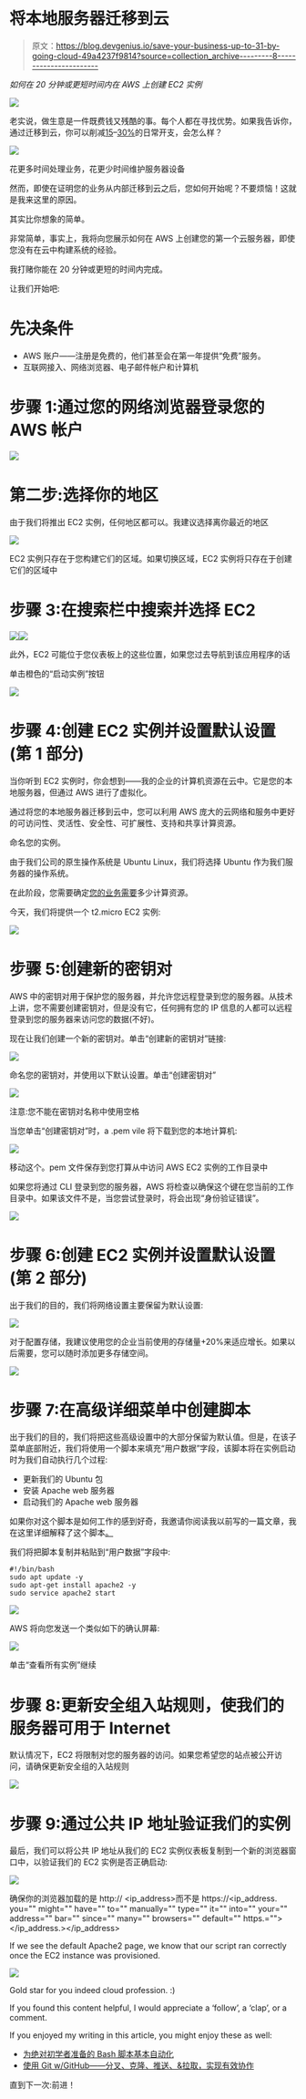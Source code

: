 # 将本地服务器迁移到云

> 原文：<https://blog.devgenius.io/save-your-business-up-to-31-by-going-cloud-49a4237f9814?source=collection_archive---------8----------------------->

*如何在 20 分钟或更短时间内在 AWS 上创建 EC2 实例*

![](img/6b488e0c991dbb4ec93582147320e984.png)

老实说，做生意是一件既费钱又残酷的事。每个人都在寻找优势。如果我告诉你，通过迁移到云，你可以削减[15](https://technologyadvice.com/blog/information-technology/4-ways-cloud-computing-can-save-money/)–[30%](https://aws.amazon.com/smart-business/savings/?smb-all.sort-by=item.additionalFields.sortDate&smb-all.sort-order=desc&awsf.location=location%23all&events-cards-main.sort-by=item.additionalFields.startDateTime&events-cards-main.sort-order=asc&awsf.event-location=location%23namer)的日常开支，会怎么样？

![](img/2d27b7d2897913f8d2f898ab91e3a908.png)

花更多时间处理业务，花更少时间维护服务器设备

然而，即使在证明您的业务从内部迁移到云之后，您如何开始呢？不要烦恼！这就是我来这里的原因。

其实比你想象的简单。

非常简单，事实上，我将向您展示如何在 AWS 上创建您的第一个云服务器，即使您没有在云中构建系统的经验。

我打赌你能在 20 分钟或更短的时间内完成。

让我们开始吧:

# 先决条件

*   AWS 账户——注册是免费的，他们甚至会在第一年提供“免费”服务。
*   互联网接入、网络浏览器、电子邮件帐户和计算机

# 步骤 1:通过您的网络浏览器登录您的 AWS 帐户

![](img/0458e99757568692ab1b0b41e1fb44be.png)

# 第二步:选择你的地区

由于我们将推出 EC2 实例，任何地区都可以。我建议选择离你最近的地区

![](img/7a478b385a395299cab3fe189ae3d846.png)

EC2 实例只存在于您构建它们的区域。如果切换区域，EC2 实例将只存在于创建它们的区域中

# 步骤 3:在搜索栏中搜索并选择 EC2

![](img/b032e6a5c639cfd510451b8b6093176b.png)![](img/b392378951ae56aba8a49a6c82898e80.png)

此外，EC2 可能位于您仪表板上的这些位置，如果您过去导航到该应用程序的话

单击橙色的“启动实例”按钮

![](img/c65151cece6c2d272ddf9547fe71fc53.png)

# 步骤 4:创建 EC2 实例并设置默认设置(第 1 部分)

当你听到 EC2 实例时，你会想到——我的企业的计算机资源在云中。它是您的本地服务器，但通过 AWS 进行了虚拟化。

通过将您的本地服务器迁移到云中，您可以利用 AWS 庞大的云网络和服务中更好的可访问性、灵活性、安全性、可扩展性、支持和共享计算资源。

命名您的实例。

由于我们公司的原生操作系统是 Ubuntu Linux，我们将选择 Ubuntu 作为我们服务器的操作系统。

在此阶段，您需要确定[您的业务需要](https://aws.amazon.com/ec2/instance-types/?trk=36c6da98-7b20-48fa-8225-4784bced9843&sc_channel=ps&s_kwcid=AL!4422!3!467723097967!p!!g!!amazon%20ec2&ef_id=Cj0KCQiA4uCcBhDdARIsAH5jyUkwqUCjfCp00rUSM1bze9zo3CeaLbOfOorfGr_VYXDh7OhpvdJKVMsaAt46EALw_wcB:G:s&s_kwcid=AL!4422!3!467723097967!p!!g!!amazon%20ec2)多少计算资源。

今天，我们将提供一个 t2.micro EC2 实例:

![](img/db37dec23268d26878da46d704b0100f.png)

# 步骤 5:创建新的密钥对

AWS 中的密钥对用于保护您的服务器，并允许您远程登录到您的服务器。从技术上讲，您不需要创建密钥对，但是没有它，任何拥有您的 IP 信息的人都可以远程登录到您的服务器来访问您的数据(不好)。

现在让我们创建一个新的密钥对。单击“创建新的密钥对”链接:

![](img/735ecee36bc0f8f58d6430ea1dc6cbab.png)

命名您的密钥对，并使用以下默认设置。单击“创建密钥对”

![](img/5c82a91780a0adedb618f0fa7b6d0c82.png)

注意:您不能在密钥对名称中使用空格

当您单击“创建密钥对”时，a .pem vile 将下载到您的本地计算机:

![](img/a1ced3e0dc02f4dbd42cc638b722377d.png)

移动这个。pem 文件保存到您打算从中访问 AWS EC2 实例的工作目录中

如果您将通过 CLI 登录到您的服务器，AWS 将检查以确保这个键在您当前的工作目录中。如果该文件不是，当您尝试登录时，将会出现“身份验证错误”。

![](img/41327cd21472cc1e5eae3a81e746136a.png)

# 步骤 6:创建 EC2 实例并设置默认设置(第 2 部分)

出于我们的目的，我们将网络设置主要保留为默认设置:

![](img/705dd693beb15a59c6e6a968b4048548.png)

对于配置存储，我建议使用您的企业当前使用的存储量+20%来适应增长。如果以后需要，您可以随时添加更多存储空间。

![](img/9776e9b13676e5ac07e1a15b5151faf0.png)

# 步骤 7:在高级详细菜单中创建脚本

出于我们的目的，我们将把这些高级设置中的大部分保留为默认值。但是，在该子菜单底部附近，我们将使用一个脚本来填充“用户数据”字段，该脚本将在实例启动时为我们自动执行几个过程:

*   更新我们的 Ubuntu 包
*   安装 Apache web 服务器
*   启动我们的 Apache web 服务器

如果你对这个脚本是如何工作的感到好奇，我邀请你阅读我以前写的一篇文章，我在这里详细解释了这个脚本[。](https://medium.com/@tait.hoglund/installing-a-web-server-in-4-simple-steps-ubuntu-18-04-apache-2-4-63a386fa6626)

我们将把脚本复制并粘贴到“用户数据”字段中:

```
#!/bin/bash
sudo apt update -y
sudo apt-get install apache2 -y
sudo service apache2 start
```

![](img/70d56c4dd4be28df2e89eed57decdb27.png)

AWS 将向您发送一个类似如下的确认屏幕:

![](img/4df189d7e0728a056a1381dcdcfdcbca.png)

单击“查看所有实例”继续

# 步骤 8:更新安全组入站规则，使我们的服务器可用于 Internet

默认情况下，EC2 将限制对您的服务器的访问。如果您希望您的站点被公开访问，请确保更新安全组的入站规则

![](img/76d7a7c639988dae0293e78ae3801461.png)

# 步骤 9:通过公共 IP 地址验证我们的实例

最后，我们可以将公共 IP 地址从我们的 EC2 实例仪表板复制到一个新的浏览器窗口中，以验证我们的 EC2 实例是否正确启动:

![](img/e60c44e22efcabf0ed4159c00f5bbfb0.png)

确保你的浏览器加载的是 http:// <ip_address>而不是 https://<ip_address. you="" might="" have="" to="" manually="" type="" it="" into="" your="" address="" bar="" since="" many="" browsers="" default="" https.=""></ip_address.></ip_address>

If we see the default Apache2 page, we know that our script ran correctly once the EC2 instance was provisioned.

![](img/046098eb3c8f5be9e56bf3e2bffc556a.png)

Gold star for you indeed cloud profession. :)

If you found this content helpful, I would appreciate a ‘follow’, a ‘clap’, or a comment.

If you enjoyed my writing in this article, you might enjoy these as well:

*   [为绝对初学者准备的 Bash 脚本基本自动化](https://medium.com/devops-dev/basic-automation-with-bash-scripts-for-absolute-beginners-d09d04d930f?source=your_stories_page-------------------------------------)
*   [使用 Git w/GitHub——分叉、克隆、推送、&拉取，实现有效协作](https://medium.com/dev-genius/all-things-github-forking-cloning-pushing-pulling-d253bc71f5cf?source=your_stories_page-------------------------------------)

直到下一次:前进！